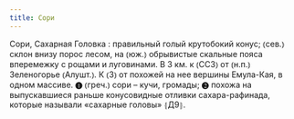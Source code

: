 ```yaml
---
title: Сори
---
```


Сори, Сахарная Головка
: правильный голый крутобокий конус; ⦅сев.⦆ склон внизу порос лесом, на ⦅юж.⦆ обрывистые скальные пояса вперемежку с рощами и луговинами. В 3 км. к ⦅ССЗ⦆ от ⦅н.п.⦆ Зеленогорье ⦅Алушт.⦆. К ⦅З⦆ от похожей на нее вершины Емула-Кая, в одном массиве. ❶ ⦅греч.⦆ сори – кучи, громады; ❷ похожа на выпускавшиеся раньше конусовидные отливки сахара-рафинада, которые называли «сахарные головы» ⦃Д9⦄.
